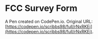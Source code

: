# FCC Survey Form

A Pen created on CodePen.io. Original URL: [https://codepen.io/scribbs98/full/rNxRKEj](https://codepen.io/scribbs98/full/rNxRKEj).


